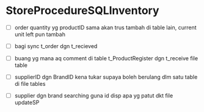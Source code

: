 # StoreProcedureSQLInventory
- [ ] order quantity yg productID sama akan trus tambah di table lain, current unit left pun tambah

- [ ] bagi sync t_order dgn t_recieved 

- [ ] buang yg mana aq comment di table t_ProductRegister dgn t_receive file table

- [ ] supplierID dgn BrandID kena tukar supaya boleh berulang dlm satu table di file tables

- [ ] supplier dgn brand searching guna id disp apa yg patut dkt file updateSP
